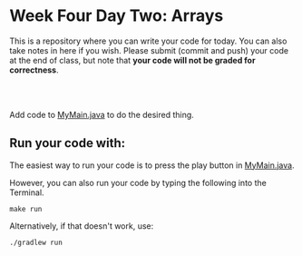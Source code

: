 # Week Four Day Two: Arrays

This is a repository where you can write your code for today. You can also take notes in here if you wish. Please submit (commit and push) your code at the end of class, but note that **your code will not be graded for correctness**. 

<br />
<br />

Add code to [MyMain.java](src/main/java/MyMain.java) to do the desired thing.

## Run your code with:
The easiest way to run your code is to press the play button in [MyMain.java](src/main/java/MyMain.java).

However, you can also run your code by typing the following into the Terminal.

```shell script
make run
```

Alternatively, if that doesn't work, use:

```shell script
./gradlew run
```